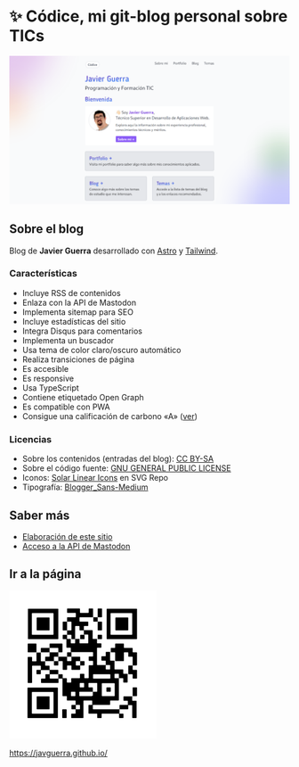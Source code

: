 # ✨ Códice, mi git-blog personal sobre TICs

[![Banner](/public/assets/img/banner.png)](https://javguerra.github.io/)

## Sobre el blog

Blog de **Javier Guerra** desarrollado con [Astro](https://astro.build/) y [Tailwind](https://tailwindcss.com/).

### Características

- Incluye RSS de contenidos
- Enlaza con la API de Mastodon
- Implementa sitemap para SEO
- Incluye estadísticas del sitio
- Integra Disqus para comentarios
- Implementa un buscador
- Usa tema de color claro/oscuro automático
- Realiza transiciones de página
- Es accesible
- Es responsive
- Usa TypeScript
- Contiene etiquetado Open Graph
- Es compatible con PWA
- Consigue una calificación de carbono «A» ([ver](https://www.websitecarbon.com/website/javguerra-github-io/))

### Licencias

- Sobre los contenidos (entradas del blog): [CC BY-SA](https://creativecommons.org/licenses/by-sa/4.0/deed.es)
- Sobre el código fuente: [GNU GENERAL PUBLIC LICENSE](LICENSE)
- Iconos: [Solar Linear Icons](https://www.svgrepo.com/collection/solar-linear-icons/) en SVG Repo
- Tipografía: [Blogger_Sans-Medium](https://www.fontsquirrel.com/fonts/blogger-sans)

## Saber más

- [Elaboración de este sitio](https://javguerra.github.io/blog/codice/)
- [Acceso a la API de Mastodon](https://javguerra.github.io/blog/api-mastodon/)

## Ir a la página

[![Código QR](/public/assets/img/qr.svg)](https://javguerra.github.io/)  

https://javguerra.github.io/